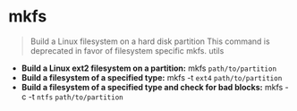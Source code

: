 # mkfs
> Build a Linux filesystem on a hard disk partition
> This command is deprecated in favor of filesystem specific mkfs.<type> utils
- **Build a Linux ext2 filesystem on a partition:**
mkfs `path/to/partition`
- **Build a filesystem of a specified type:**
mkfs -t `ext4` `path/to/partition`
- **Build a filesystem of a specified type and check for bad blocks:**
mkfs -c -t `ntfs` `path/to/partition`
